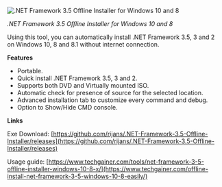 ![.NET Framework 3.5 Offline Installer for Windows 10 and 8
](https://www.techgainer.com/wp-content/uploads/2014/12/net-framework-3.5-offline-installer-advanced-mode.png?raw=true ".NET Framework 3.5 Offline Installer for Windows 10 and 8
")

*.NET Framework 3.5 Offline Installer for Windows 10 and 8*

Using this tool, you can automatically install .NET Framework 3.5, 3 and 2 on Windows 10, 8 and 8.1 without internet connection.

**Features**
* Portable.
* Quick install .NET Framework 3.5, 3 and 2.
* Supports both DVD and Virtually mounted ISO.
* Automatic check for presence of source for the selected location.
* Advanced installation tab to customize every command and debug.
* Option to Show/Hide CMD console.

**Links**

Exe Download: [https://github.com/rijans/.NET-Framework-3.5-Offline-Installer/releases](https://github.com/rijans/.NET-Framework-3.5-Offline-Installer/releases)

Usage guide: [https://www.techgainer.com/tools/net-framework-3-5-offline-installer-windows-10-8-x/](https://www.techgainer.com/offline-install-net-framework-3-5-windows-10-8-easily/)
